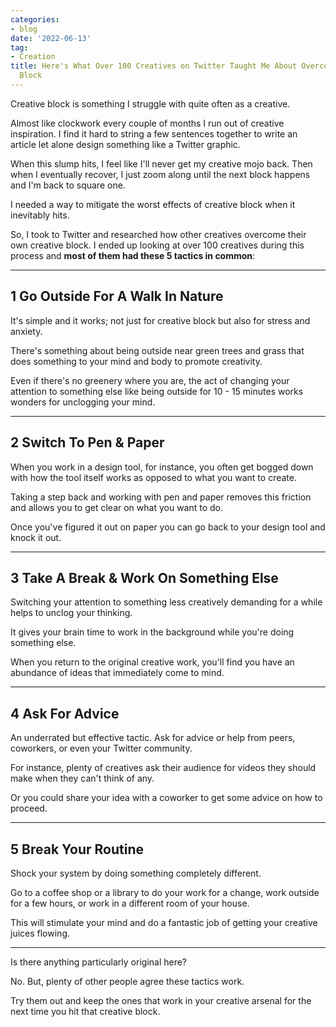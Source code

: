 ```yaml
---
categories:
- blog
date: '2022-06-13'
tag:
- Creation
title: Here's What Over 100 Creatives on Twitter Taught Me About Overcoming Creative
  Block
---
```


Creative block is something I struggle with quite often as a creative.

Almost like clockwork every couple of months I run out of creative inspiration. I find it hard to string a few sentences together to write an article let alone design something like a Twitter graphic. 

When this slump hits, I feel like I'll never get my creative mojo back. Then when I eventually recover, I just zoom along until the next block happens and I'm back to square one.

I needed a way to mitigate the worst effects of creative block when it inevitably hits.

So, I took to Twitter and researched how other creatives overcome their own creative block. I ended up looking at over 100 creatives during this process and **most of them had these 5 tactics in common**:

---

## 1 Go Outside For A Walk In Nature

It's simple and it works; not just for creative block but also for stress and anxiety. 

There's something about being outside near green trees and grass that does something to your mind and body to promote creativity. 

Even if there's no greenery where you are, the act of changing your attention to something else like being outside for 10 - 15 minutes works wonders for unclogging your mind.

---

## 2 Switch To Pen & Paper

When you work in a design tool, for instance, you often get bogged down with how the tool itself works as opposed to what you want to create. 

Taking a step back and working with pen and paper removes this friction and allows you to get clear on what you want to do. 

Once you've figured it out on paper you can go back to your design tool and knock it out.

---

## 3 Take A Break & Work On Something Else

Switching your attention to something less creatively demanding for a while helps to unclog your thinking. 

It gives your brain time to work in the background while you're doing something else.

When you return to the original creative work, you'll find you have an abundance of ideas that immediately come to mind.

---

## 4  Ask For Advice

An underrated but effective tactic. Ask for advice or help from peers, coworkers, or even your Twitter community.

For instance, plenty of creatives ask their audience for videos they should make when they can't think of any. 

Or you could share your idea with a coworker to get some advice on how to proceed.

---

## 5 Break Your Routine 

Shock your system by doing something completely different. 

Go to a coffee shop or a library to do your work for a change, work outside for a few hours, or work in a different room of your house.

This will stimulate your mind and do a fantastic job of getting your creative juices flowing.

---

Is there anything particularly original here? 

No. But, plenty of other people agree these tactics work. 

Try them out and keep the ones that work in your creative arsenal for the next time you hit that creative block.
